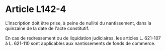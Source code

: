 # Article L142-4

L'inscription doit être prise, à peine de nullité du nantissement, dans la quinzaine de la date de l'acte constitutif.

En cas de redressement ou de liquidation judiciaires, les articles L. 621-107 à L. 621-110 sont applicables aux nantissements de fonds de commerce.

